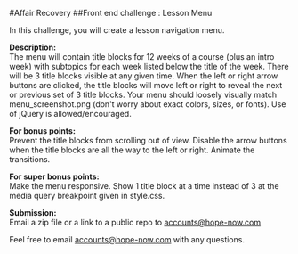 #Affair Recovery
##Front end challenge : Lesson Menu


In this challenge, you will create a lesson navigation menu.

<b>Description:</b><br>
The menu will contain title blocks for 12 weeks of a course (plus an intro week) with subtopics for each week listed below the title of the week. There will be 3 title blocks visible at any given time. When the left or right arrow buttons are clicked, the title blocks will move left or right to reveal the next or previous set of 3 title blocks. Your menu should loosely visually match menu_screenshot.png (don't worry about exact colors, sizes, or fonts). Use of jQuery is allowed/encouraged.

<b>For bonus points:</b><br>
Prevent the title blocks from scrolling out of view.
Disable the arrow buttons when the title blocks are all the way to the left or right.
Animate the transitions.

<b>For super bonus points:</b><br>
Make the menu responsive. Show 1 title block at a time instead of 3 at the media query breakpoint given in style.css.

<b>Submission:</b><br>
Email a zip file or a link to a public repo to accounts@hope-now.com

Feel free to email accounts@hope-now.com with any questions.

